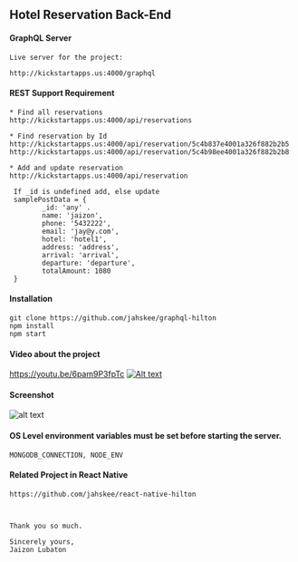 ## Hotel Reservation Back-End

#### GraphQL Server
    Live server for the project:
    
    http://kickstartapps.us:4000/graphql
    
    
#### REST Support Requirement    

    * Find all reservations
    http://kickstartapps.us:4000/api/reservations
    
    * Find reservation by Id
    http://kickstartapps.us:4000/api/reservation/5c4b837e4001a326f882b2b5
    http://kickstartapps.us:4000/api/reservation/5c4b98ee4001a326f882b2b8
    
    * Add and update reservation
    http://kickstartapps.us:4000/api/reservation
    
     If _id is undefined add, else update
     samplePostData = {
            _id: 'any' . 
            name: 'jaizon',
            phone: '5432222',
            email: 'jay@y.com',
            hotel: 'hotel1',
            address: 'address',
            arrival: 'arrival',
            departure: 'departure',
            totalAmount: 1080
     }


#### Installation 

    git clone https://github.com/jahskee/graphql-hilton
    npm install
    npm start
    
#### Video about the project
   https://youtu.be/6pam9P3fpTc
   [![Alt text](https://i.imgur.com/pVByW80.png)](https://youtu.be/6pam9P3fpTc)
   
#### Screenshot

   ![alt text](https://i.imgur.com/XkRWZyx.png)

   
#### OS Level environment variables must be set before starting the server.
   
    MONGODB_CONNECTION, NODE_ENV
    
    
#### Related Project in React Native  
    
    https://github.com/jahskee/react-native-hilton
    

  
    Thank you so much.    
    
    Sincerely yours,
    Jaizon Lubaton